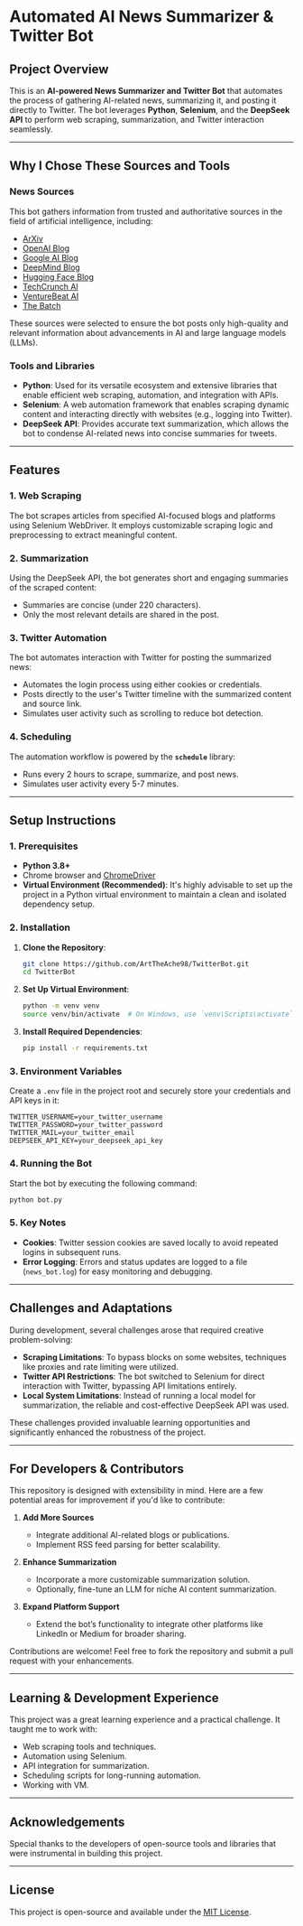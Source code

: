 # Automated AI News Summarizer & Twitter Bot

## Project Overview

This is an **AI-powered News Summarizer and Twitter Bot** that automates the process of gathering AI-related news, summarizing it, and posting it directly to Twitter. The bot leverages **Python**, **Selenium**, and the **DeepSeek API** to perform web scraping, summarization, and Twitter interaction seamlessly.

---

## Why I Chose These Sources and Tools

### News Sources
This bot gathers information from trusted and authoritative sources in the field of artificial intelligence, including:
- [ArXiv](https://arxiv.org/)
- [OpenAI Blog](https://openai.com/blog)
- [Google AI Blog](https://ai.googleblog.com/)
- [DeepMind Blog](https://deepmind.com/blog)
- [Hugging Face Blog](https://huggingface.co/blog)
- [TechCrunch AI](https://techcrunch.com/category/artificial-intelligence/)
- [VentureBeat AI](https://venturebeat.com/category/ai/)
- [The Batch](https://www.deeplearning.ai/the-batch/)

These sources were selected to ensure the bot posts only high-quality and relevant information about advancements in AI and large language models (LLMs).

### Tools and Libraries

- **Python**: Used for its versatile ecosystem and extensive libraries that enable efficient web scraping, automation, and integration with APIs.
- **Selenium**: A web automation framework that enables scraping dynamic content and interacting directly with websites (e.g., logging into Twitter).
- **DeepSeek API**: Provides accurate text summarization, which allows the bot to condense AI-related news into concise summaries for tweets.

---

## Features

### 1. Web Scraping
The bot scrapes articles from specified AI-focused blogs and platforms using Selenium WebDriver. It employs customizable scraping logic and preprocessing to extract meaningful content.

### 2. Summarization
Using the DeepSeek API, the bot generates short and engaging summaries of the scraped content:
- Summaries are concise (under 220 characters).
- Only the most relevant details are shared in the post.

### 3. Twitter Automation
The bot automates interaction with Twitter for posting the summarized news:
- Automates the login process using either cookies or credentials.
- Posts directly to the user's Twitter timeline with the summarized content and source link.
- Simulates user activity such as scrolling to reduce bot detection.

### 4. Scheduling
The automation workflow is powered by the **`schedule`** library:
- Runs every 2 hours to scrape, summarize, and post news.
- Simulates user activity every 5-7 minutes.

---

## Setup Instructions

### 1. Prerequisites
- **Python 3.8+**
- Chrome browser and [ChromeDriver](https://chromedriver.chromium.org/)
- **Virtual Environment (Recommended)**: It's highly advisable to set up the project in a Python virtual environment to maintain a clean and isolated dependency setup.

### 2. Installation

1. **Clone the Repository**:
   ```bash
   git clone https://github.com/ArtTheAche98/TwitterBot.git
   cd TwitterBot
   ```

2. **Set Up Virtual Environment**:
   ```bash
   python -m venv venv
   source venv/bin/activate  # On Windows, use `venv\Scripts\activate`
   ```

3. **Install Required Dependencies**:
   ```bash
   pip install -r requirements.txt
   ```

### 3. Environment Variables
Create a `.env` file in the project root and securely store your credentials and API keys in it:

```plaintext
TWITTER_USERNAME=your_twitter_username
TWITTER_PASSWORD=your_twitter_password
TWITTER_MAIL=your_twitter_email
DEEPSEEK_API_KEY=your_deepseek_api_key
```

### 4. Running the Bot

Start the bot by executing the following command:

```bash
python bot.py
```

### 5. Key Notes
- **Cookies**: Twitter session cookies are saved locally to avoid repeated logins in subsequent runs.
- **Error Logging**: Errors and status updates are logged to a file (`news_bot.log`) for easy monitoring and debugging.

---

## Challenges and Adaptations

During development, several challenges arose that required creative problem-solving:
- **Scraping Limitations**: To bypass blocks on some websites, techniques like proxies and rate limiting were utilized.
- **Twitter API Restrictions**: The bot switched to Selenium for direct interaction with Twitter, bypassing API limitations entirely.
- **Local System Limitations**: Instead of running a local model for summarization, the reliable and cost-effective DeepSeek API was used.

These challenges provided invaluable learning opportunities and significantly enhanced the robustness of the project.

---

## For Developers & Contributors

This repository is designed with extensibility in mind. Here are a few potential areas for improvement if you'd like to contribute:

1. **Add More Sources**
    - Integrate additional AI-related blogs or publications.
    - Implement RSS feed parsing for better scalability.

2. **Enhance Summarization**
    - Incorporate a more customizable summarization solution.
    - Optionally, fine-tune an LLM for niche AI content summarization.

3. **Expand Platform Support**
    - Extend the bot’s functionality to integrate other platforms like LinkedIn or Medium for broader sharing.

Contributions are welcome! Feel free to fork the repository and submit a pull request with your enhancements.

---

## Learning & Development Experience

This project was a great learning experience and a practical challenge. It taught me to work with:
- Web scraping tools and techniques.
- Automation using Selenium.
- API integration for summarization.
- Scheduling scripts for long-running automation.
- Working with VM.

---



## Acknowledgements

Special thanks to the developers of open-source tools and libraries that were instrumental in building this project.

---

## License

This project is open-source and available under the [MIT License](LICENSE).
